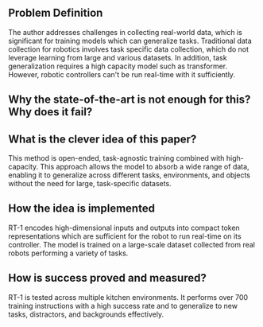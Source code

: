 ## Problem Definition
The author addresses challenges in collecting real-world data, which is significant for training models which can generalize tasks. Traditional data collection for robotics involves task specific data collection, which do not leverage learning from large and various datasets. In addition, task generalization requires a high capacity model such as transformer. However, robotic controllers can't be run real-time with it sufficiently.

## Why the state-of-the-art is not enough for this? Why does it fail?

## What is the clever idea of this paper?
This method is open-ended, task-agnostic training combined with high-capacity. This approach allows the model to absorb a wide range of data, enabling it to generalize across different tasks, environments, and objects without the need for large, task-specific datasets.
## How the idea is implemented
RT-1 encodes high-dimensional inputs and outputs into compact token representations which are sufficient for the robot to run real-time on its controller. The model is trained on a large-scale dataset collected from real robots performing a variety of tasks. 
##  How is success proved and measured?
RT-1 is tested across multiple  kitchen environments. It performs over 700 training instructions with a high success rate and to generalize to new tasks, distractors, and backgrounds effectively.